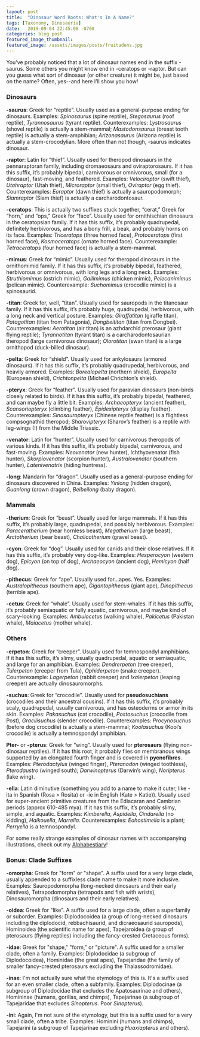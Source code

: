 ```yaml
---
layout: post
title:  "Dinosaur Word Roots: What's In A Name?"
tags: [Taxonomy, Dinosauria]
date:   2019-09-04 22:45:08 -0700
categories: blog post
featured_image_thumbnail:
featured_image: /assets/images/posts/fruitadens.jpg
---
```

You’ve probably noticed that a lot of dinosaur names end in the suffix -saurus.  Some others you might know end in -ceratops or -raptor.  But can you guess what sort of dinosaur (or other creature) it might be, just based on the name?  Often, yes--and here I’ll show you how!

### Dinosaurs
**-saurus**: Greek for “reptile”.  Usually used as a general-purpose ending for dinosaurs.  Examples: *Spinosaurus* (spine reptile), *Stegosaurus* (roof reptile), *Tyrannosaurus* (tyrant reptile).  Counterexamples: *Lystrosaurus* (shovel reptile) is actually a stem-mammal; *Mastodonsaurus* (breast tooth reptile) is actually a stem-amphibian; *Arizonasaurus* (Arizona reptile) is actually a stem-crocodylian.  More often than not though, -saurus indicates dinosaur.

**-raptor**: Latin for “thief”.  Usually used for theropod dinosaurs in the pennaraptoran family, including dromaeosaurs and oviraptorosaurs.  If it has this suffix, it’s probably bipedal, carnivorous or omnivorous, small (for a dinosaur), fast-moving, and feathered.  Examples: *Velociraptor* (swift thief), *Utahraptor* (Utah thief), *Microraptor* (small thief), *Oviraptor* (egg thief).  Counterexamples: *Eoraptor* (dawn thief) is actually a sauropodomorph; *Siamraptor* (Siam thief) is actually a carcharodontosaur.

**-ceratops**: This is actually two suffixes stuck together, “cerat,” Greek for “horn,” and “ops,” Greek for “face”.  Usually used for ornithischian dinosaurs in the ceratopsian family.  If it has this suffix, it’s probably quadrupedal, definitely herbivorous, and has a bony frill, a beak, and probably horns on its face.  Examples: *Triceratops* (three horned face), *Protoceratops* (first horned face), *Kosmoceratops* (ornate horned face).  Counterexample: *Tetraceratops* (four horned face) is actually a stem-mammal.

**-mimus**: Greek for “mimic”.  Usually used for theropod dinosaurs in the ornithomimid family.  If it has this suffix, it’s probably bipedal, feathered, herbivorous or omnivorous, with long legs and a long neck.  Examples: *Struthiomimus* (ostrich mimic), *Gallimimus* (chicken mimic), *Pelecanimimus* (pelican mimic). Counterexample: *Suchomimus* (crocodile mimic) is a spinosaurid.

**-titan**: Greek for, well, “titan”.  Usually used for sauropods in the titanosaur family.  If it has this suffix, it’s probably huge, quadrupedal, herbivorous, with a long neck and vertical posture.  Examples: *Giraffatitan* (giraffe titan), *Patagotitan* (titan from Patagonia), *Dongbeititan* (titan from Dongbei).  Counterexamples: *Aerotitan* (air titan) is an azhdarchid pterosaur (giant flying reptile); *Tyrannotitan* (tyrant titan) is a carcharodontosaurian theropod (large carnivorous dinosaur); *Olorotitan* (swan titan) is a large ornithopod (duck-billed dinosaur).

**-pelta**: Greek for “shield”.  Usually used for ankylosaurs (armored dinosaurs).  If it has this suffix, it’s probably quadrupedal, herbivorous, and heavily armored.  Examples: *Borealopelta* (northern shield), *Europelta* (European shield), *Crichtonpelta* (Michael Chrichton’s shield).

**-pteryx**: Greek for “feather”.  Usually used for paravian dinosaurs (non-birds closely related to birds).  If it has this suffix, it’s probably bipedal, feathered, and can maybe fly a little bit.  Examples: *Archaeopteryx* (ancient feather), *Scansoriopteryx* (climbing feather), *Epidexipteryx* (display feather).  Counterexamples: *Sinosauropteryx* (Chinese reptile feather) is a flightless compsognathid theropod; *Sharovipteryx* (Sharov’s feather) is a reptile with leg-wings (!) from the Middle Triassic.

**-venator**: Latin for “hunter”.  Usually used for carnivorous theropods of various kinds.  If it has this suffix, it’s probably bipedal, carnivorous, and fast-moving.  Examples: *Neovenator* (new hunter), Ichthyovenator (fish hunter), *Skorpiovenator* (scorpion hunter), *Australovenator* (southern hunter), *Latenivenatrix* (hiding huntress).

**-long**: Mandarin for “dragon”.  Usually used as a general-purpose ending for dinosaurs discovered in China.  Examples: *Yinlong* (hidden dragon), *Guanlong* (crown dragon), *Beibeilong* (baby dragon).

### Mammals
**-therium**: Greek for “beast”.  Usually used for large mammals.  If it has this suffix, it’s probably large, quadrupedal, and possibly herbivorous.  Examples: *Paraceratherium* (near hornless beast), *Megatherium* (large beast), *Arctotherium* (bear beast), *Chalicotherium* (gravel beast).

**-cyon**: Greek for “dog”.  Usually used for canids and their close relatives.  If it has this suffix, it’s probably very dog-like.  Examples: *Hesperocyon* (western dog), *Epicyon* (on top of dog), *Archaeocyon* (ancient dog), *Hemicyon* (half dog).

**-pithecus**: Greek for “ape”.  Usually used for...apes.  Yes.  Examples: *Australopithecus* (southern ape), *Gigantopithecus* (giant ape), *Dinopithecus* (terrible ape).

**-cetus**: Greek for “whale”.  Usually used for stem-whales.  If it has this suffix, it’s probably semiaquatic or fully aquatic, carnivorous, and maybe kind of scary-looking.  Examples: *Ambulocetus* (walking whale), *Pakicetus* (Pakistan whale), *Maiacetus* (mother whale).

### Others
**-erpeton**: Greek for “creeper”.  Usually used for temnospondyl amphibians.  If it has this suffix, it’s slimy, usually quadrupedal, aquatic or semiaquatic, and large for an amphibian.  Examples: *Dendrerpeton* (tree creeper), *Tulerpeton* (creeper from Tula), *Ophiderpeton* (snake creeper).  Counterexample: *Lagerpeton* (rabbit creeper) and *Ixalerpeton* (leaping creeper) are actually dinosauromorphs.

**-suchus**: Greek for “crocodile”.  Usually used for **pseudosuchians** (crocodiles and their ancestral cousins).  If it has this suffix, it’s probably scaly, quadrupedal, usually carnivorous, and has osteoderms or armor in its skin.  Examples: *Pakasuchus* (cat crocodile), *Postosuchus* (crocodile from Post), *Gracilisuchus* (slender crocodile).  Counterexamples: *Procynosuchus* (before dog crocodile) is actually a stem-mammal; *Koolasuchus* (Kool’s crocodile) is actually a temnospondyl amphibian.

**Pter-** or **-pterus**: Greek for “wing”.  Usually used for **pterosaurs** (flying non-dinosaur reptiles).  If it has this root, it probably flies on membranous wings supported by an elongated fourth finger and is covered in **pycnofibres**.  Examples: *Pterodactylus* (winged finger), *Pteranodon* (winged toothless), *Pterodaustro* (winged south); *Darwinopterus* (Darwin’s wing), *Noripterus* (lake wing).

**-ella**: Latin diminutive (something you add to a name to make it cuter, like -ita in Spanish (Rosa > Rosita) or -ie in English (Kate > Katie)).  Usually used for super-ancient primitive creatures from the Ediacaran and Cambrian periods (approx 610-485 mya).  If it has this suffix, it’s probably slimy, simple, and aquatic.  Examples: *Kimberella*, *Aspidella*, *Cindarella* (no kidding), *Haikouella*, *Marrella*.  Counterexamples: *Eohostimella* is a plant; *Perryella* is a temnospondyl.

For some really strange examples of dinosaur names with accompanying illustrations, check out my [Alphabestiary](https://obscuredinosaurfacts.com/blog/post/2020/03/23/alphabestiary.html)!

### Bonus: Clade Suffixes
**-omorpha**: Greek for "form" or "shape".  A suffix used for a very large clade, usually appended to a suffixless clade name to make it more inclusive.  Examples: Sauropodomorpha (long-necked dinosaurs and their early relatives), Tetrapodomorpha (tetrapods and fish with wrists), Dinosauromorpha (dinosaurs and their early relatives).

**-oidea**: Greek for "like".  A suffix used for a large clade, often a superfamily or suborder.  Examples: Diplodocoidea (a group of long-necked dinosaurs including the diplodocid, rebbachisaurid, and dicraeosaurid sauropods), Hominoidea (the scientific name for apes), Tapejaroidea (a group of pterosaurs (flying reptiles) including the fancy-crested Cretaceous forms).

**-idae**: Greek for "shape," "form," or "picture".  A suffix used for a smaller clade, often a family.  Examples: Diplodocidae (a subgroup of Diplodocoidea), Hominidae (the great apes), Tapejaridae (the family of smaller fancy-crested pterosaurs excluding the Thalassodromidae).

**-inae**: I'm not actually sure what the etymology of this is.  It's a suffix used for an even smaller clade, often a subfamily.  Examples: Diplodocinae (a subgroup of Diplodocidae that excludes the Apatosaurinae and others), Homininae (humans, gorillas, and chimps), Tapejarinae (a subgroup of Tapejaridae that excludes *Sinopterus*.  Poor *Sinopterus*).

**-ini**: Again, I'm not sure of the etymology, but this is a suffix used for a very small clade, often a tribe.  Examples: Hominini (humans and chimps), Tapejarini (a subgroup of Tapejarinae excluding *Huaxiapterus* and others).